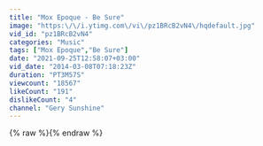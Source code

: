 ```yaml
---
title: "Mox Epoque - Be Sure"
image: "https:\/\/i.ytimg.com\/vi\/pz1BRcB2vN4\/hqdefault.jpg"
vid_id: "pz1BRcB2vN4"
categories: "Music"
tags: ["Mox Epoque","Be Sure"]
date: "2021-09-25T12:58:07+03:00"
vid_date: "2014-03-08T07:18:23Z"
duration: "PT3M57S"
viewcount: "18567"
likeCount: "191"
dislikeCount: "4"
channel: "Gery Sunshine"
---
```

{% raw %}{% endraw %}
